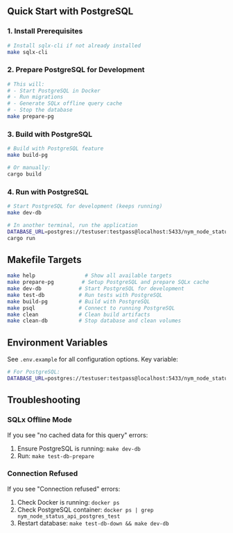 ## Quick Start with PostgreSQL

### 1. Install Prerequisites

```bash
# Install sqlx-cli if not already installed
make sqlx-cli
```

### 2. Prepare PostgreSQL for Development

```bash
# This will:
# - Start PostgreSQL in Docker
# - Run migrations
# - Generate SQLx offline query cache
# - Stop the database
make prepare-pg
```

### 3. Build with PostgreSQL

```bash
# Build with PostgreSQL feature
make build-pg

# Or manually:
cargo build
```

### 4. Run with PostgreSQL

```bash
# Start PostgreSQL for development (keeps running)
make dev-db

# In another terminal, run the application
DATABASE_URL=postgres://testuser:testpass@localhost:5433/nym_node_status_api_test \
cargo run
```

## Makefile Targets

```bash
make help                # Show all available targets
make prepare-pg         # Setup PostgreSQL and prepare SQLx cache
make dev-db            # Start PostgreSQL for development
make test-db           # Run tests with PostgreSQL
make build-pg          # Build with PostgreSQL
make psql              # Connect to running PostgreSQL
make clean             # Clean build artifacts
make clean-db          # Stop database and clean volumes
```

## Environment Variables

See `.env.example` for all configuration options. Key variable:

```bash
# For PostgreSQL:
DATABASE_URL=postgres://testuser:testpass@localhost:5433/nym_node_status_api_test
```

## Troubleshooting

### SQLx Offline Mode

If you see "no cached data for this query" errors:

1. Ensure PostgreSQL is running: `make dev-db`
2. Run: `make test-db-prepare`

### Connection Refused

If you see "Connection refused" errors:

1. Check Docker is running: `docker ps`
2. Check PostgreSQL container: `docker ps | grep nym_node_status_api_postgres_test`
3. Restart database: `make test-db-down && make dev-db`